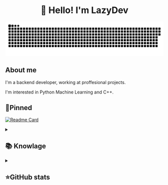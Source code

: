 <h1 align="center">👋 Hello! I'm LazyDev </h1>

<p align="center">
 <img width="600" src="assets/github-snake.svg" alt="snake"/>
</p>

## About me

I'm a backend developer, working at proffesional projects.  

I'm interested in Python Machine Learning and C++. 

## 📌Pinned
[![Readme Card](https://github-readme-stats.vercel.app/api/pin/?username=devbutlazy&repo=ItManuals&theme=dracula&bg_color=00000000&)](https://github.com/BaggerFast/ItManuals)


<details align="left">
  <summary><h2><b>📚 Knowlage</b></h2></summary>
  <p>
    <h3>Languages</h3>
    <img src="https://skillicons.dev/icons?i=cpp,py,html,css,sqlite&perline=7" />
    <h3>Frameworks / Tools</h3>
    <img src="https://skillicons.dev/icons?i=linux,django,git,bootstrap&perline=7" />
    <h3>Software</h3>
    <img src="https://skillicons.dev/icons?i=visualstudio,pycharm&perline=7" />
    <br>
  </p>
</details>


<details align="left">
  <summary><h2><b>⭐GitHub stats</b></h2></summary>
  <p>
   <img src="https://github-readme-stats.vercel.app/api/top-langs/?username=devbutlazy&theme=dracula&layout=compact&hide_border=true&bg_color=00000000" />
   <br>
   <img src="https://github-readme-stats.vercel.app/api?username=devbutlazy&count_private=true&show_icons=true&theme=dracula&hide_border=true&bg_color=00000000" />
    <br>
   <img src="https://metrics.lecoq.io/devbutlazy" />
  </p>
</details>
